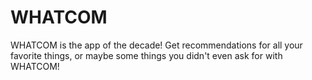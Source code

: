 # WHATCOM
WHATCOM is the app of the decade! Get recommendations for all your favorite things, or maybe some things you didn't even ask for with WHATCOM!
